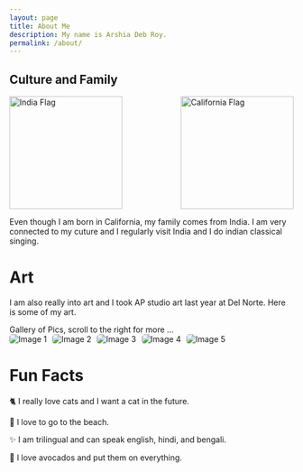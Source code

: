 ```yaml
---
layout: page
title: About Me 
description: My name is Arshia Deb Roy.
permalink: /about/
---
```


<style>
    
    .grid-container {
        display: grid;
        grid-template-columns: repeat(auto-fill, minmax(150px, 1fr)); /* Dynamic columns */
        gap: 10px;
    }
    .grid-item {
        text-align: center;
    }
    .grid-item img {
        width: 100%;
        height: 100px; /* Fixed height for uniformity */
        object-fit: contain; /* Ensure the image fits within the fixed height */
    }
    .grid-item p {
        margin: 5px 0; /* Add some margin for spacing */
    }

    .image-gallery {
        display: flex;
        flex-wrap: nowrap;
        overflow-x: auto;
        gap: 10px;
        }

    .image-gallery img {
        max-height: 150px;
        object-fit: cover;
        border-radius: 5px;
    }
    .image-flag img {
        max-height: 100px;
        max-width: 100px;
        border-radius: 5px;
    }
    .imageflag {
        width: 200px;
        height: 200px;
    } 
    .image-row {
        text-align: left;
        display: flex;
        gap: 1px;
        justify-content: space-between; /* this will add equal space between each image */
    }    

</style>

## Culture and Family

<div class="image-row">
    <img 
        src="https://upload.wikimedia.org/wikipedia/commons/4/41/Flag_of_India.svg" 
        alt="India Flag" 
        class="imageflag" /> 
    <img 
        src="https://upload.wikimedia.org/wikipedia/commons/0/01/Flag_of_California.svg" 
        alt="California Flag" 
        class="imageflag" /> 
</div>

<!-- This grid_container class is used by CSS styling and the id is used by JavaScript connection -->
<div class="arshia-grid-container" id="arshia-grid-container">
    <!-- content will be added here by JavaScript -->
</div>

<script>

    console.log("I am working 1");
    var container = document.getElementById("arshia-grid-container");
    // var container = document.createElement("div");
    
    var http_source = "https://upload.wikimedia.org/wikipedia/commons/";
    var living_in_the_world = [
		{"flag": "4/41/Flag_of_India.svg", "greeting": "Namaste", "description": "India - Land Of Diversity"},
        {"flag": "0/01/Flag_of_California.svg", "greeting": "Hi", "description": "California - The golden State"},
    ];
        
    console.log("I am working 2");
    for (const location of living_in_the_world) {
        console.log("I am working 3");
        // Create a "div" with "class grid-item" for each row
        var gridItem = document.createElement("div");
        gridItem.className = "grid-item";  // This class name connects the gridItem to the CSS style elements
        // Add "img" HTML tag for the flag

        console.log("I am working 4");
        var img = document.createElement("img");
        img.src = http_source + location.flag; // concatenate the source and flag
        img.alt = location.description + " Flag"; // add alt text for accessibility

        console.log("I am working 5");
        // Add "p" HTML tag for the description
        var description = document.createElement("p");
        description.textContent = location.description; // extract the description

        console.log("I am working 6");
        // Add "p" HTML tag for the greeting
        var greeting = document.createElement("p");
        greeting.textContent = location.greeting;  // extract the greeting
        console.log("I am working 7");
        // Append img and p HTML tags to the grid item DIV
        gridItem.appendChild(img);
        gridItem.appendChild(description);
        gridItem.appendChild(greeting);

        // Append the grid item DIV to the container DIV
        console.log("I am working 8");
        container.appendChild(gridItem);
        console.log("I am working 9");
    }
</script>

Even though I am born in California, my family comes from India. I am very connected to my cuture and I regularly visit India and I do indian classical singing.
    

# Art 

I am also really into art and I took AP studio art last year at Del Norte. Here is some of my art. 

<comment>
Gallery of Pics, scroll to the right for more ...
</comment>
<div class="image-gallery">
  <img src="{{site.baseurl}}/images/about/arshiaart1.jpg" alt="Image 1">
  <img src="{{site.baseurl}}/images/about/arshiaart2.jpg" alt="Image 2">
  <img src="{{site.baseurl}}/images/about/arshiaart3.jpg" alt="Image 3">
  <img src="{{site.baseurl}}/images/about/arshiaart4.jpg" alt="Image 4">
  <img src="{{site.baseurl}}/images/about/arshiaart5.jpg" alt="Image 5">
</div>

# Fun Facts 

🐈 I really love cats and I want a cat in the future. 

🌊 I love to go to the beach. 

✨ I am trilingual and can speak english, hindi, and bengali. 

🥑 I love avocados and put them on everything. 
